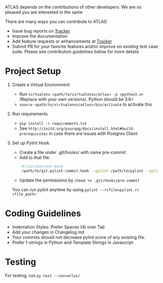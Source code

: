 ATLAS depends on the contributions of other developers.
We are so pleased you are interested in the same

There are many ways you can contribute to ATLAS:

- Issue bug reports on [Tracker][Tracker]
- Improve the documentation
- Add feature requests or enhancements at [Tracker][Tracker]
- Submit PR for your favorite features and/or improve on existing test case suite.
Please see contribution guidelines below for more details

[Tracker]: https://jira.jtg.tools/secure/RapidBoard.jspa?projectKey=LT


Project Setup
=============


1. Create a Virtual Environment
    - Run `virtualenv <path/to/virtualenvs/atlas> -p <python3.x>`
     (Replace <variables> with your own versions). Python should be 3.6+
    - `source <path/to/virtualenvs/atlas>/bin/activate` to activate this

2. Run requirements
    - `pip install -r requirements.txt`
    - See `http://initd.org/psycopg/docs/install.html#build-prerequisites` in case there are issues with Postgres Client

3. Set up Pylint Hook
    - Create a file under .git/hooks/ with name pre-commit
    - Add to that file:
       ```bash
        #!/usr/bin/env bash
        /path/to/git-pylint-commit-hook --pylint /path/to/pylint --pylintrc pylint.rc
       ```
    - Update the permissions by `chmod +x .git/hooks/pre-commit`

    You can run pylint anytime by using `pylint --rcfile=pylint.rc <file_path>`


Coding Guidelines
=================


- Indentation Styles: Prefer Spaces (4) over Tab
- Add your changes in Changelog.md
- Your commits should not decrease pylint score of any existing file.
- Prefer f-strings in Python and Template Strings in Javascript


Testing
=======

For testing, run `py.test --cov=atlas/`
